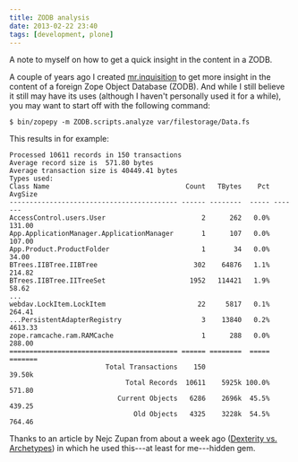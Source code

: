 ```yaml
---
title: ZODB analysis
date: 2013-02-22 23:40
tags: [development, plone]
---
```


A note to myself on how to get a quick insight in the content in a
ZODB.

A couple of years ago I created
[mr.inquisition](http://pypi.python.org/pypi/mr.inquisition/) to get
more insight in the content of a foreign Zope Object Database
(ZODB). And while I still believe it still may have its uses (although
I haven't personally used it for a while), you may want to start off
with the following command:

    $ bin/zopepy -m ZODB.scripts.analyze var/filestorage/Data.fs

This results in for example:

    Processed 10611 records in 150 transactions
    Average record size is  571.80 bytes
    Average transaction size is 40449.41 bytes
    Types used:
    Class Name                                  Count   TBytes    Pct AvgSize
    ------------------------------------------ ------ --------  ----- -------
    AccessControl.users.User                        2      262   0.0%  131.00
    App.ApplicationManager.ApplicationManager       1      107   0.0%  107.00
    App.Product.ProductFolder                       1       34   0.0%   34.00
    BTrees.IIBTree.IIBTree                        302    64876   1.1%  214.82
    BTrees.IIBTree.IITreeSet                     1952   114421   1.9%   58.62
    ...
    webdav.LockItem.LockItem                       22     5817   0.1%  264.41
    ...PersistentAdapterRegistry                    3    13840   0.2% 4613.33
    zope.ramcache.ram.RAMCache                      1      288   0.0%  288.00
    ========================================== ====== ========  ===== =======
                            Total Transactions    150                  39.50k
                                 Total Records  10611    5925k 100.0%  571.80
                               Current Objects   6286    2696k  45.5%  439.25
                                   Old Objects   4325    3228k  54.5%  764.46


Thanks to an article by Nejc Zupan from about a week ago
([Dexterity vs. Archetypes](http://www.niteoweb.com/blog/dexterity-vs.-archetypes))
in which he used this---at least for me---hidden gem.
